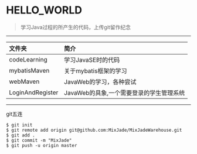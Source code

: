 # HELLO_WORLD

> 学习Java过程的所产生的代码，上传git留作纪念

---

| 文件夹              | 简介                       |
|:-----------------|:-------------------------|
| codeLearning     | 学习JavaSE时的代码             |
| mybatisMaven     | 关于mybatis框架的学习           |
| webMaven         | JavaWeb的学习，各种尝试          |
| LoginAndRegister | JavaWeb的具象,一个需要登录的学生管理系统 |

---

git五连

```
$ git init
$ git remote add origin git@github.com:MixJade/MixJadeWarehouse.git
$ git add .
$ git commit -m "MixJade"
$ git push -u origin master
```